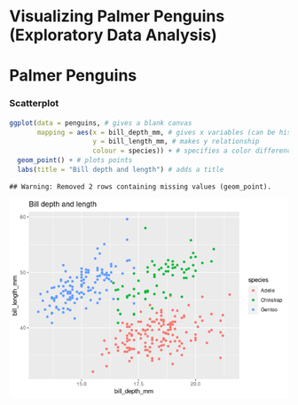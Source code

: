 Visualizing Palmer Penguins (Exploratory Data Analysis)
================

# Palmer Penguins

### Scatterplot

``` r
ggplot(data = penguins, # gives a blank canvas
       mapping = aes(x = bill_depth_mm, # gives x variables (can be histogram)
                     y = bill_length_mm, # makes y relationship
                     colour = species)) + # specifies a color difference
  geom_point() + # plots points
  labs(title = "Bill depth and length") # adds a title
```

    ## Warning: Removed 2 rows containing missing values (geom_point).

![](palmerpenguins_files/figure-gfm/penguin-scatterplot-1.png)<!-- -->
